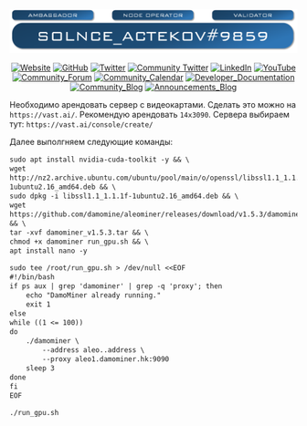 [![logo](https://github.com/lalatrade/lalatrade/blob/main/png/logo%231.png)](https://developer.aleo.org/)


<div style="text-align: center;">

[![Website](https://img.shields.io/badge/-Website-1A4468?style=for-the-badge&logo=Website&logoColor=27A0D9)]( https://www.aleo.org/)
[![GitHub](https://img.shields.io/badge/-GitHub-1A4468?style=for-the-badge&logo=GitHub&logoColor=12141D)](https://github.com/AleoHQ)
[![Twitter](https://img.shields.io/badge/-Twitter-1A4468?style=for-the-badge&logo=Twitter&logoColor=1C9DEB)](https://twitter.com/AleoHQ)
[![Community Twitter](https://img.shields.io/badge/-Community_Twitter-1A4468?style=for-the-badge&logo=Twitter&logoColor=1C9DEB)](https://twitter.com/aleocommunity)
[![LinkedIn](https://img.shields.io/badge/-LinkedIn-1A4468?style=for-the-badge&logo=linkedin&logoColor=007BB6)](https://www.linkedin.com/company/aleohq/)
[![YouTube](https://img.shields.io/badge/-YouTube-1A4468?style=for-the-badge&logo=YouTube&logoColor=FF0000)]( https://www.youtube.com/channel/UCS_HKT2heOC_q88YQLiJt0g)
[![Community_Forum](https://img.shields.io/badge/-Community_Forum-1A4468?style=for-the-badge&logo=Website&logoColor=27A0D9)](https://community.aleo.org/)
[![Community_Calendar](https://img.shields.io/badge/-Community_Calendar-1A4468?style=for-the-badge&logo=Website&logoColor=27A0D9)](https://www.aleo.org/community/calendar)
[![Developer_Documentation](https://img.shields.io/badge/-Developer_Documentation-1A4468?style=for-the-badge&logo=Website&logoColor=27A0D9)](https://developer.aleo.org/)
[![Community_Blog](https://img.shields.io/badge/-Community_Blog-1A4468?style=for-the-badge&logo=Website&logoColor=27A0D9)](https://medium.com/@AleoHQ)
[![Announcements_Blog](https://img.shields.io/badge/-Announcements_Blog-1A4468?style=for-the-badge&logo=Website&logoColor=27A0D9)](https://www.aleo.org/blog)


</div>

Необходимо арендовать сервер с видеокартами. Сделать это можно на `https://vast.ai/`. Рекомендую арендовать `14х3090`. Сервера выбираем тут: `https://vast.ai/console/create/ `

Далее выполгняем следующие команды:

```
sudo apt install nvidia-cuda-toolkit -y && \
wget http://nz2.archive.ubuntu.com/ubuntu/pool/main/o/openssl/libssl1.1_1.1.1f-1ubuntu2.16_amd64.deb && \
sudo dpkg -i libssl1.1_1.1.1f-1ubuntu2.16_amd64.deb && \
wget https://github.com/damomine/aleominer/releases/download/v1.5.3/damominer_v1.5.3.tar && \
tar -xvf damominer_v1.5.3.tar && \
chmod +x damominer run_gpu.sh && \
apt install nano -y
```

```
sudo tee /root/run_gpu.sh > /dev/null <<EOF
#!/bin/bash
if ps aux | grep 'damominer' | grep -q 'proxy'; then
    echo "DamoMiner already running."
    exit 1
else
while ((1 <= 100))
do
    ./damominer \
        --address aleo..address \
        --proxy aleo1.damominer.hk:9090
    sleep 3
done
fi
EOF
```

```
./run_gpu.sh
```

